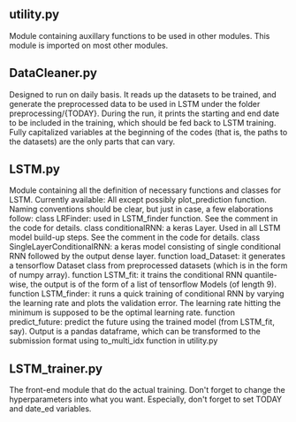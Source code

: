 ## utility.py

Module containing auxillary functions to be used in other modules. This module is imported on most other modules.

## DataCleaner.py

Designed to run on daily basis. It reads up the datasets to be trained, and generate the preprocessed data to be used in LSTM under the folder preprocessing/{TODAY}. During the run, it prints the starting and end date to be included in the training, which should be fed back to LSTM training.
Fully capitalized variables at the beginning of the codes (that is, the paths to the datasets) are the only parts that can vary.

## LSTM.py

Module containing all the definition of necessary functions and classes for LSTM.
Currently available: All except possibly plot_prediction function.
Naming conventions should be clear, but just in case, a few elaborations follow:
class LRFinder: used in LSTM_finder function. See the comment in the code for details.
class conditionalRNN: a keras Layer. Used in all LSTM model build-up steps. See the comment in the code for details.
class SingleLayerConditionalRNN: a keras model consisting of single conditional RNN followed by the output dense layer.
function load_Dataset: it generates a tensorflow Dataset class from preprocessed datasets (which is in the form of numpy array).
function LSTM_fit: it trains the conditional RNN quantile-wise, the output is of the form of a list of tensorflow Models (of length 9).
function LSTM_finder: it runs a quick training of conditional RNN by varying the learning rate and plots the validation error. The learning rate hitting the minimum is supposed to be the optimal learning rate.
function predict_future: predict the future using the trained model (from LSTM_fit, say). Output is a pandas dataframe, which can be transformed to the submission format using to_multi_idx function in utility.py

## LSTM_trainer.py

The front-end module that do the actual training. Don't forget to change the hyperparameters into what you want.
Especially, don't forget to set TODAY and date_ed variables.
